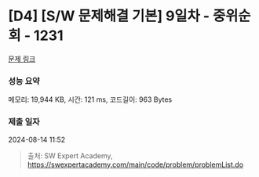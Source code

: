 # [D4] [S/W 문제해결 기본] 9일차 - 중위순회 - 1231 

[문제 링크](https://swexpertacademy.com/main/code/problem/problemDetail.do?contestProbId=AV140YnqAIECFAYD) 

### 성능 요약

메모리: 19,944 KB, 시간: 121 ms, 코드길이: 963 Bytes

### 제출 일자

2024-08-14 11:52



> 출처: SW Expert Academy, https://swexpertacademy.com/main/code/problem/problemList.do